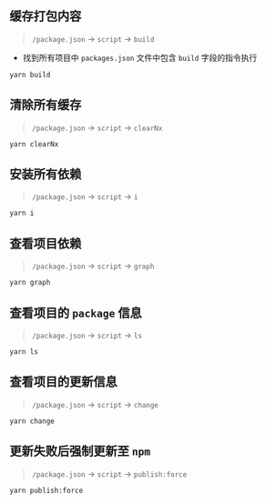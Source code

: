 <!--
 * @Author: 邱狮杰
 * @Date: 2022-11-29 00:31:32
 * @LastEditTime: 2022-11-29 02:05:33
 * @Description:
 * @FilePath: /repo/docs/characteristic.md
-->

## 缓存打包内容

> `/package.json` -> `script` -> `build`

- 找到所有项目中 `packages.json` 文件中包含 `build` 字段的指令执行

```shell
yarn build
```

## 清除所有缓存

> `/package.json` -> `script` -> `clearNx`

```shell
yarn clearNx
```

## 安装所有依赖

> `/package.json` -> `script` -> `i`

```shell
yarn i
```

## 查看项目依赖

> `/package.json` -> `script` -> `graph`

```shell
yarn graph
```

## 查看项目的 `package` 信息

> `/package.json` -> `script` -> `ls`

```shell
yarn ls
```

## 查看项目的更新信息

> `/package.json` -> `script` -> `change`

```
yarn change
```

## 更新失败后强制更新至 `npm`

> `/package.json` -> `script` -> `publish:force`

```
yarn publish:force
```
